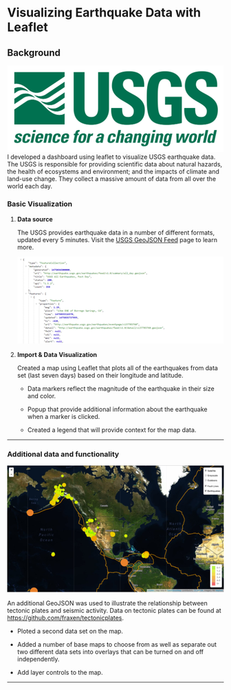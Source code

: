 # Visualizing Earthquake Data with Leaflet

## Background

![1-Logo](Images/1-Logo.png)
I developed a dashboard using leaflet to visualize USGS earthquake data. The USGS is responsible for providing scientific data about natural hazards, the health of ecosystems and environment; and the impacts of climate and land-use change. They collect a massive amount of data from all over the world each day. 

### Basic Visualization

1. **Data source**

   The USGS provides earthquake data in a number of different formats, updated every 5 minutes. Visit the [USGS GeoJSON Feed](http://earthquake.usgs.gov/earthquakes/feed/v1.0/geojson.php) page to learn more.

   ![4-JSON](Images/4-JSON.png)

2. **Import & Data Visualization**

   Created a map using Leaflet that plots all of the earthquakes from data set (last seven days) based on their longitude and latitude.

   * Data markers reflect the magnitude of the earthquake in their size and color.

   * Popup that provide additional information about the earthquake when a marker is clicked.

   * Created a legend that will provide context for the map data.

- - -

### Additional data and functionality

![5-Advanced](Images/5-Advanced.png)

An additional GeoJSON was used to illustrate the relationship between tectonic plates and seismic activity. Data on tectonic plates can be found at <https://github.com/fraxen/tectonicplates>.

* Ploted a second data set on the map.

* Added a number of base maps to choose from as well as separate out  two different data sets into overlays that can be turned on and off independently.

* Add layer controls to the map.

- - -

